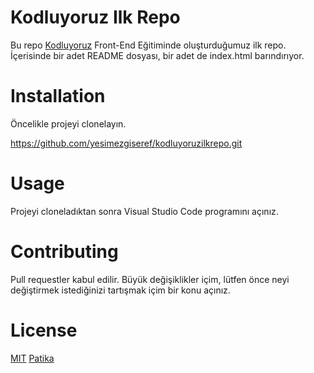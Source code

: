 # Kodluyoruz Ilk Repo
Bu repo [Kodluyoruz](https://www.kodluyoruz.org/) Front-End Eğitiminde oluşturduğumuz ilk repo. İçerisinde bir adet README dosyası, bir adet de index.html barındırıyor.

# Installation
Öncelikle projeyi clonelayın.  

https://github.com/yesimezgiseref/kodluyoruzilkrepo.git

# Usage
Projeyi cloneladıktan sonra Visual Studio Code programını açınız. 

# Contributing
Pull requestler kabul edilir. Büyük değişiklikler içim, lütfen önce neyi değiştirmek istediğinizi tartışmak içim bir konu açınız.
# License
[MIT](https://choosealicense.com/licenses/mit/)
[Patika](https://app.patika.dev/paths)